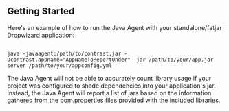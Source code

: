 <!--
title: "Installing Contrast on DropWizard"
description: "DropWizard installation of the Contrast Java Agent"
tags: "java agent installation dropwizard"
-->


## Getting Started
Here's an example of how to run the Java Agent with your standalone/fatjar Dropwizard application:

````

java -javaagent:/path/to/contrast.jar -Dcontrast.appname="AppNameToReportUnder" -jar /path/to/your/app.jar server /path/to/your/appconfig.yml
````

The Java Agent will not be able to accurately count library usage if your project was configured to shade dependencies into your application's jar. Instead, the Java Agent will report a list of jars based on the information gathered from the pom.properties files provided with the included libraries.
